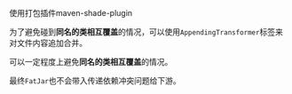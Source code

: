 使用打包插件maven-shade-plugin

为了避免碰到**同名的类相互覆盖**的情况，可以使用`AppendingTransformer`标签来对文件内容追加合并。

可以一定程度上避免**同名的类相互覆盖**的情况。

最终`FatJar`也不会带入传递依赖冲突问题给下游。